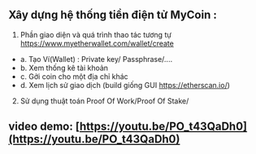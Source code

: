 ## Xây dựng hệ thống tiền điện tử MyCoin :
1. Phần giao diện và quá trình thao tác tương tự https://www.myetherwallet.com/wallet/create
- a. Tạo Ví(Wallet) : Private key/ Passphrase/....
- b. Xem thống kê tài khoản
- c. Gởi coin cho một địa chỉ khác
- d. Xem lịch sử giao dịch (build giống GUI https://etherscan.io/)
2. Sử dụng thuật toán Proof Of Work/Proof Of Stake/
## video demo: [https://youtu.be/PO_t43QaDh0](https://youtu.be/PO_t43QaDh0)